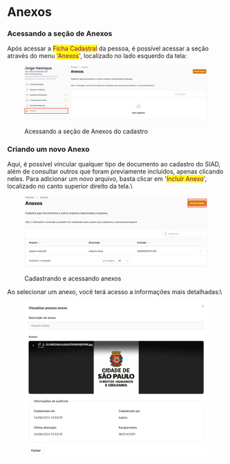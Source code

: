 # Anexos

### Acessando a seção de Anexos

Após acessar a <mark style="color:purple;">Ficha Cadastral</mark> da pessoa, é possível acessar a seção através do menu <mark style="color:purple;">'Anexos</mark>', localizado no lado esquerdo da tela:

<figure><img src="../.gitbook/assets/image (2) (1) (1) (1) (1) (1) (1) (1) (1) (1) (1).png" alt=""><figcaption><p>Acessando a seção de Anexos do cadastro</p></figcaption></figure>

### Criando um novo Anexo

Aqui, é possível vincular qualquer tipo de documento ao cadastro do SIAD, além de consultar outros que foram previamente incluídos, apenas clicando neles. Para adicionar um novo arquivo, basta clicar em '<mark style="color:purple;">Incluir Anexo</mark>', localizado no canto superior direito da tela.\


<figure><img src="../.gitbook/assets/image (2) (1) (1) (1) (1) (1) (1) (1) (1) (1) (1) (1).png" alt=""><figcaption><p>Cadastrando e acessando anexos </p></figcaption></figure>

Ao selecionar um anexo, você terá acesso a informações mais detalhadas:\


<figure><img src="../.gitbook/assets/image (4) (1) (1) (1).png" alt=""><figcaption></figcaption></figure>
